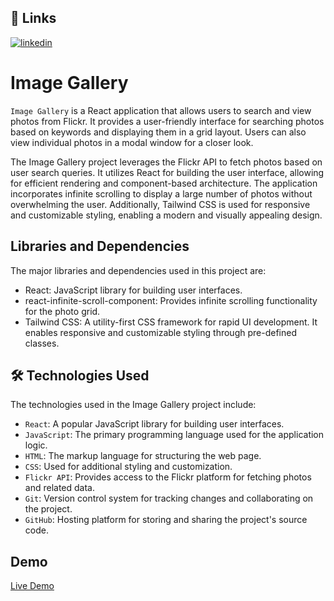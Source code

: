 ## 🔗 Links

[![linkedin](https://img.shields.io/badge/linkedin-0A66C2?style=for-the-badge&logo=linkedin&logoColor=white)](https://www.linkedin.com/in/adarsh-singh-34a945206)



# Image Gallery

`Image Gallery` is a React application that allows users to search and view photos from Flickr. It provides a user-friendly interface for searching photos based on keywords and displaying them in a grid layout. Users can also view individual photos in a modal window for a closer look. 

The Image Gallery project leverages the Flickr API to fetch photos based on user search queries. It utilizes React for building the user interface, allowing for efficient rendering and component-based architecture. The application incorporates infinite scrolling to display a large number of photos without overwhelming the user. Additionally, Tailwind CSS is used for responsive and customizable styling, enabling a modern and visually appealing design.

## Libraries and Dependencies

The major libraries and dependencies used in this project are:

- React: JavaScript library for building user interfaces.
- react-infinite-scroll-component: Provides infinite scrolling functionality for the photo grid.
- Tailwind CSS: A utility-first CSS framework for rapid UI development. It enables responsive and customizable styling through pre-defined classes.


## 🛠 Technologies Used

The technologies used in the Image Gallery project include:

- `React`: A popular JavaScript library for building user interfaces.
- `JavaScript`: The primary programming language used for the application logic.
- `HTML`: The markup language for structuring the web page.
- `CSS`: Used for additional styling and customization.
- `Flickr API`: Provides access to the Flickr platform for fetching photos and related data.
- `Git`: Version control system for tracking changes and collaborating on the project.
- `GitHub`: Hosting platform for storing and sharing the project's source code.

## Demo

[Live Demo](https://adarsh-singh-image-gallery.netlify.app/)

